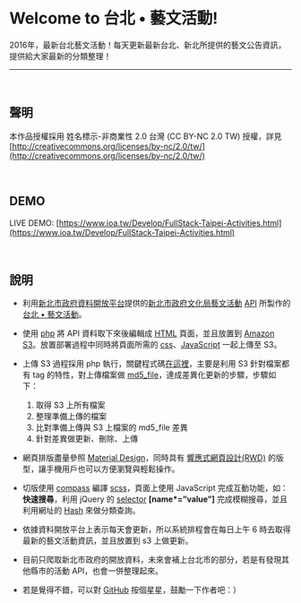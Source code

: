 # Welcome to 台北 • 藝文活動!
2016年，最新台北藝文活動！每天更新最新台北、新北所提供的藝文公告資訊，提供給大家最新的分類整理！

---

<br />

## 聲明
本作品授權採用 姓名標示-非商業性 2.0 台灣 (CC BY-NC 2.0 TW) 授權，詳見 [http://creativecommons.org/licenses/by-nc/2.0/tw/](http://creativecommons.org/licenses/by-nc/2.0/tw/) 

<br />

## DEMO
LIVE DEMO: [https://www.ioa.tw/Develop/FullStack-Taipei-Activities.html](https://www.ioa.tw/Develop/FullStack-Taipei-Activities.html)


<br />

## 說明
* 利用[新北市政府資料開放平台](http://data.ntpc.gov.tw/)提供的[新北市政府文化局藝文活動](http://data.ntpc.gov.tw/od/detail?oid=781B822E-214A-4B9A-B4DB-32C9F4626D98) [API](http://data.ntpc.gov.tw/od/data/api/A97AEE33-4109-457B-9FB1-DB754A0BB100;jsessionid=817A22A73AC4887777D95713CC89C5C8?$format=json) 所製作的[台北 • 藝文活動](https://www.ioa.tw/Develop/FullStack-Taipei-Activities.html)。
* 使用 [php](https://zh.wikipedia.org/zh-tw/PHP) 將 API 資料取下來後編輯成 [HTML](https://zh.wikipedia.org/zh-tw/HTML) 頁面，並且放置到 [Amazon S3](https://aws.amazon.com/tw/s3/)。放置部署過程中同時將頁面所需的 [css](https://zh.wikipedia.org/wiki/层叠样式表)、[JavaScript](https://zh.wikipedia.org/wiki/JavaScript) 一起上傳至 S3。
* 上傳 S3 過程採用 php 執行，關鍵程式碼[在這裡](https://github.com/comdan66/taipei_activities/blob/master/cmd/put.php)，主要是利用 S3 針對檔案都有 tag 的特性，對上傳檔案做 [md5_file](http://php.net/manual/en/function.md5-file.php)，達成差異化更新的步驟，步驟如下：
	1. 取得 S3 上所有檔案
	2. 整理準備上傳的檔案
	3. 比對準備上傳與 S3 上檔案的 md5_file 差異
	4. 針對差異做更新、刪除、上傳

* 網頁排版盡量參照 [Material Design](https://material.google.com/)，同時具有 [響應式網頁設計(RWD)](http://www.ibest.tw/page01.php) 的版型，讓手機用戶也可以方便瀏覽與輕鬆操作。
* 切版使用 [compass](http://compass-style.org/) 編譯 [scss](http://sass-lang.com/)，頁面上使用 JavaScript 完成互動功能，如：**快速搜尋**，利用 jQuery 的 [selector](https://api.jquery.com/category/selectors/) <b> [name*=”value”]</b> 完成模糊搜尋，並且利用網址的 [Hash](http://www.w3schools.com/jsref/prop_loc_hash.asp) 來做分類查詢。
* 依據資料開放平台上表示每天會更新，所以系統排程會在每日上午 6 時去取得最新的藝文活動資訊，並且放置到 s3 上做更新。
* 目前只爬取新北市政府的開放資料，未來會補上台北市的部分，若是有發現其他縣市的活動 API，也會一併整理起來。
* 若是覺得不錯，可以對 [GitHub](https://github.com/comdan66/taipei_activities) 按個星星，鼓勵一下作者吧：）
